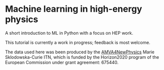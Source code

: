 # Machine learning in high-energy physics
A short introduction to ML in Python with a focus on HEP work.

This tutorial is currently a work in progress; feedback is most welcome.

The data used here was been produced by the [AMVA4NewPhysics](https://amva4newphysics.wordpress.com/) Marie Sklodowska-Curie ITN, which is  funded by the Horizon2020 program of the European Commission under grant agreement: 675440.
